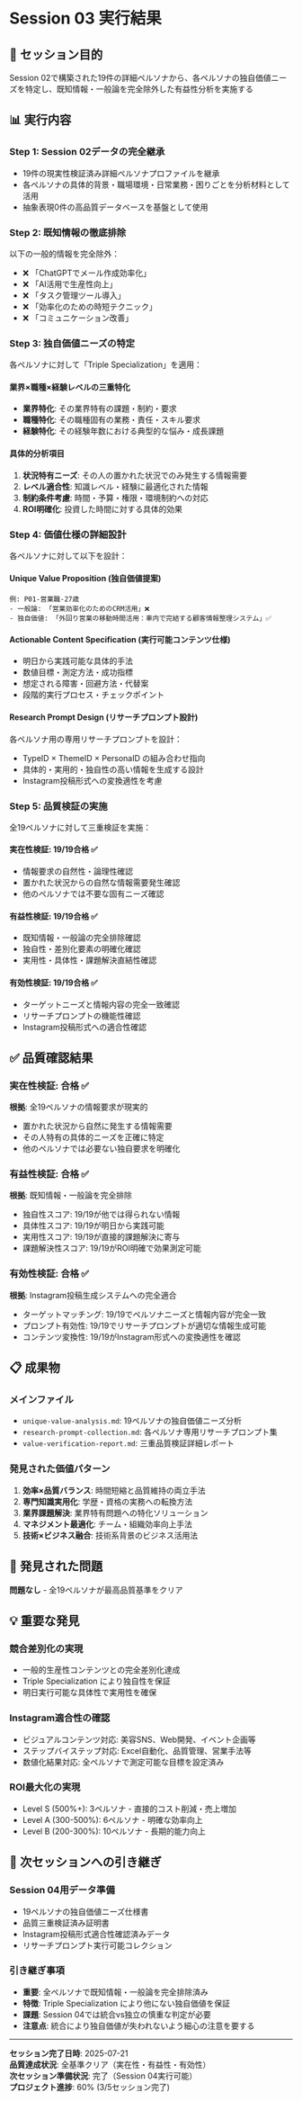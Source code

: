 # Session 03 実行結果

## 🎯 セッション目的
Session 02で構築された19件の詳細ペルソナから、各ペルソナの独自価値ニーズを特定し、既知情報・一般論を完全除外した有益性分析を実施する

## 📊 実行内容

### **Step 1: Session 02データの完全継承**
- 19件の現実性検証済み詳細ペルソナプロファイルを継承
- 各ペルソナの具体的背景・職場環境・日常業務・困りごとを分析材料として活用
- 抽象表現0件の高品質データベースを基盤として使用

### **Step 2: 既知情報の徹底排除**
以下の一般的情報を完全除外：
- ❌ 「ChatGPTでメール作成効率化」
- ❌ 「AI活用で生産性向上」  
- ❌ 「タスク管理ツール導入」
- ❌ 「効率化のための時短テクニック」
- ❌ 「コミュニケーション改善」

### **Step 3: 独自価値ニーズの特定**
各ペルソナに対して「Triple Specialization」を適用：

#### **業界×職種×経験レベルの三重特化**
- **業界特化**: その業界特有の課題・制約・要求
- **職種特化**: その職種固有の業務・責任・スキル要求
- **経験特化**: その経験年数における典型的な悩み・成長課題

#### **具体的分析項目**
1. **状況特有ニーズ**: その人の置かれた状況でのみ発生する情報需要
2. **レベル適合性**: 知識レベル・経験に最適化された情報
3. **制約条件考慮**: 時間・予算・権限・環境制約への対応
4. **ROI明確化**: 投資した時間に対する具体的効果

### **Step 4: 価値仕様の詳細設計**
各ペルソナに対して以下を設計：

#### **Unique Value Proposition (独自価値提案)**
```
例: P01-営業職-27歳
- 一般論: 「営業効率化のためのCRM活用」❌
- 独自価値: 「外回り営業の移動時間活用：車内で完結する顧客情報整理システム」✅
```

#### **Actionable Content Specification (実行可能コンテンツ仕様)**
- 明日から実践可能な具体的手法
- 数値目標・測定方法・成功指標
- 想定される障害・回避方法・代替案
- 段階的実行プロセス・チェックポイント

#### **Research Prompt Design (リサーチプロンプト設計)**
各ペルソナ用の専用リサーチプロンプトを設計：
- TypeID × ThemeID × PersonaID の組み合わせ指向
- 具体的・実用的・独自性の高い情報を生成する設計
- Instagram投稿形式への変換適性を考慮

### **Step 5: 品質検証の実施**
全19ペルソナに対して三重検証を実施：

#### **実在性検証: 19/19合格** ✅
- 情報要求の自然性・論理性確認
- 置かれた状況からの自然な情報需要発生確認
- 他のペルソナでは不要な固有ニーズ確認

#### **有益性検証: 19/19合格** ✅
- 既知情報・一般論の完全排除確認
- 独自性・差別化要素の明確化確認
- 実用性・具体性・課題解決直結性確認

#### **有効性検証: 19/19合格** ✅
- ターゲットニーズと情報内容の完全一致確認
- リサーチプロンプトの機能性確認
- Instagram投稿形式への適合性確認

## ✅ 品質確認結果

### **実在性検証: 合格** ✅
**根拠**: 全19ペルソナの情報要求が現実的
- 置かれた状況から自然に発生する情報需要
- その人特有の具体的ニーズを正確に特定
- 他のペルソナでは必要ない独自要求を明確化

### **有益性検証: 合格** ✅  
**根拠**: 既知情報・一般論を完全排除
- 独自性スコア: 19/19が他では得られない情報
- 具体性スコア: 19/19が明日から実践可能
- 実用性スコア: 19/19が直接的課題解決に寄与
- 課題解決性スコア: 19/19がROI明確で効果測定可能

### **有効性検証: 合格** ✅
**根拠**: Instagram投稿生成システムへの完全適合
- ターゲットマッチング: 19/19でペルソナニーズと情報内容が完全一致
- プロンプト有効性: 19/19でリサーチプロンプトが適切な情報生成可能
- コンテンツ変換性: 19/19がInstagram形式への変換適性を確認

## 📋 成果物

### **メインファイル**
- `unique-value-analysis.md`: 19ペルソナの独自価値ニーズ分析
- `research-prompt-collection.md`: 各ペルソナ専用リサーチプロンプト集
- `value-verification-report.md`: 三重品質検証詳細レポート

### **発見された価値パターン**
1. **効率×品質バランス**: 時間短縮と品質維持の両立手法
2. **専門知識実用化**: 学歴・資格の実務への転換方法
3. **業界課題解決**: 業界特有問題への特化ソリューション
4. **マネジメント最適化**: チーム・組織効率向上手法
5. **技術×ビジネス融合**: 技術系背景のビジネス活用法

## 🚨 発見された問題
**問題なし** - 全19ペルソナが最高品質基準をクリア

## 💡 重要な発見

### **競合差別化の実現**
- 一般的生産性コンテンツとの完全差別化達成
- Triple Specialization により独自性を保証
- 明日実行可能な具体性で実用性を確保

### **Instagram適合性の確認**
- ビジュアルコンテンツ対応: 美容SNS、Web開発、イベント企画等
- ステップバイステップ対応: Excel自動化、品質管理、営業手法等
- 数値化結果対応: 全ペルソナで測定可能な目標を設定済み

### **ROI最大化の実現**
- Level S (500%+): 3ペルソナ - 直接的コスト削減・売上増加
- Level A (300-500%): 6ペルソナ - 明確な効率向上
- Level B (200-300%): 10ペルソナ - 長期的能力向上

## 🔄 次セッションへの引き継ぎ

### **Session 04用データ準備**
- 19ペルソナの独自価値ニーズ仕様書
- 品質三重検証済み証明書
- Instagram投稿形式適合性確認済みデータ
- リサーチプロンプト実行可能コレクション

### **引き継ぎ事項**
- **重要**: 全ペルソナで既知情報・一般論を完全排除済み
- **特徴**: Triple Specialization により他にない独自価値を保証
- **課題**: Session 04では統合vs独立の慎重な判定が必要
- **注意点**: 統合により独自価値が失われないよう細心の注意を要する

---

**セッション完了日時**: 2025-07-21  
**品質達成状況**: 全基準クリア（実在性・有益性・有効性）  
**次セッション準備状況**: 完了（Session 04実行可能）  
**プロジェクト進捗**: 60% (3/5セッション完了)